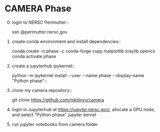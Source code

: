 # CAMERA Phase


0. login to NERSC Perlmutter::
    
    ssh <username>@perlmutter.nersc.gov
    
1. create conda environment and install dependencies::

    conda create -n phase -c conda-forge cupy matplotlib xraylib opencv
    conda activate phase
    
2. create a jupyterhub ipykernel::

    python -m ipykernel install --user --name phase --display-name "Python phase"::

3. clone my camera repository::
    
    git clone https://github.com/nikitinvv/camera
    
3. login in Jupyterhub at https://jupyter.nersc.gov/, allocate a GPU node, and select "Python phase" jupyter kernel

4. run jupyter notebooks from camera folder 
